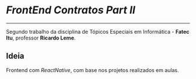 # _FrontEnd Contratos Part II_
---  
  Segundo trabalho da disciplina de Tópicos Especiais em Informática - **Fatec Itu**, professor **Ricardo Leme**.
  
## Ideia
  Frontend com *ReactNative*, com base nos projetos realizados em aulas.
